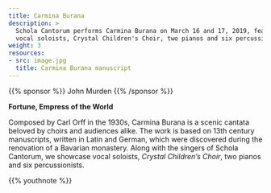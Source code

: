 ```yaml
---
title: Carmina Burana
description: >
  Schola Cantorum performs Carmina Burana on March 16 and 17, 2019, featuring
  vocal soloists, Crystal Children's Choir, two pianos and six percussionists.
weight: 3
resources:
- src: image.jpg
  title: Carmina Burana manuscript
---
```


{{% sponsor %}} John Murden {{% /sponsor %}}

**Fortune, Empress of the World**  

Composed by Carl Orff in the 1930s, Carmina Burana is a scenic cantata beloved
by choirs and audiences alike.  The work is based on 13th century manuscripts,
written in Latin and German, which were discovered during the renovation of a
Bavarian monastery.  Along with the singers of Schola Cantorum, we showcase
vocal soloists, _Crystal Children’s Choir_, two pianos and six percussionists.

{{% youthnote %}}
